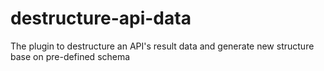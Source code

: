 # destructure-api-data
The plugin to destructure an API's result data and generate new structure base on pre-defined schema
